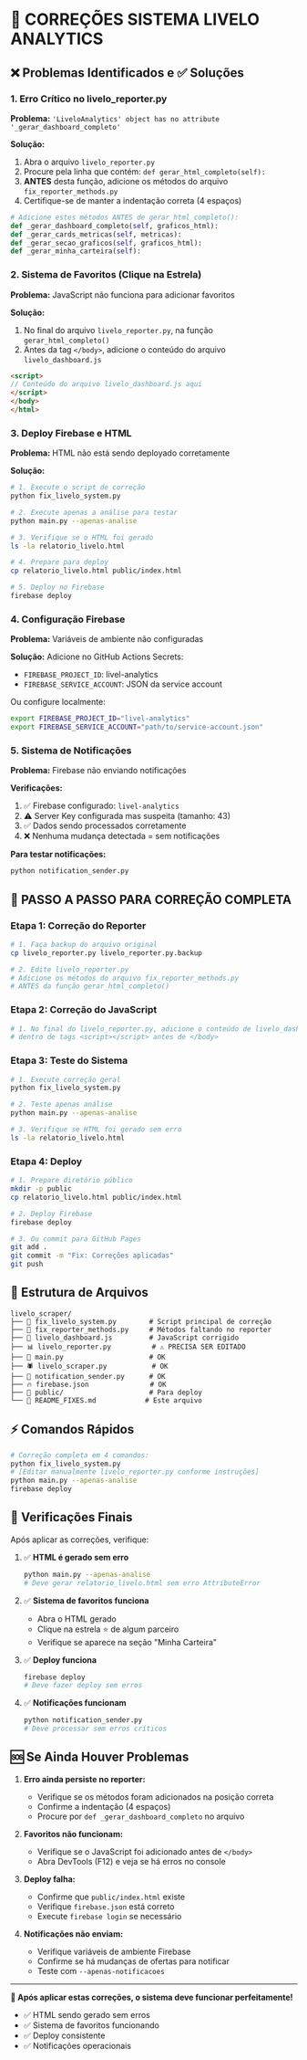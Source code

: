 # 🔧 CORREÇÕES SISTEMA LIVELO ANALYTICS

## ❌ Problemas Identificados e ✅ Soluções

### 1. **Erro Crítico no livelo_reporter.py**
**Problema:** `'LiveloAnalytics' object has no attribute '_gerar_dashboard_completo'`

**Solução:**
1. Abra o arquivo `livelo_reporter.py`
2. Procure pela linha que contém: `def gerar_html_completo(self):`
3. **ANTES** desta função, adicione os métodos do arquivo `fix_reporter_methods.py`
4. Certifique-se de manter a indentação correta (4 espaços)

```python
# Adicione estes métodos ANTES de gerar_html_completo():
def _gerar_dashboard_completo(self, graficos_html):
def _gerar_cards_metricas(self, metricas):
def _gerar_secao_graficos(self, graficos_html):
def _gerar_minha_carteira(self):
```

### 2. **Sistema de Favoritos (Clique na Estrela)**
**Problema:** JavaScript não funciona para adicionar favoritos

**Solução:**
1. No final do arquivo `livelo_reporter.py`, na função `gerar_html_completo()`
2. Antes da tag `</body>`, adicione o conteúdo do arquivo `livelo_dashboard.js`

```html
<script>
// Conteúdo do arquivo livelo_dashboard.js aqui
</script>
</body>
</html>
```

### 3. **Deploy Firebase e HTML**
**Problema:** HTML não está sendo deployado corretamente

**Solução:**
```bash
# 1. Execute o script de correção
python fix_livelo_system.py

# 2. Execute apenas a análise para testar
python main.py --apenas-analise

# 3. Verifique se o HTML foi gerado
ls -la relatorio_livelo.html

# 4. Prepare para deploy
cp relatorio_livelo.html public/index.html

# 5. Deploy no Firebase
firebase deploy
```

### 4. **Configuração Firebase**
**Problema:** Variáveis de ambiente não configuradas

**Solução:**
Adicione no GitHub Actions Secrets:
- `FIREBASE_PROJECT_ID`: livel-analytics
- `FIREBASE_SERVICE_ACCOUNT`: JSON da service account

Ou configure localmente:
```bash
export FIREBASE_PROJECT_ID="livel-analytics"
export FIREBASE_SERVICE_ACCOUNT="path/to/service-account.json"
```

### 5. **Sistema de Notificações**
**Problema:** Firebase não enviando notificações

**Verificações:**
1. ✅ Firebase configurado: `livel-analytics`
2. ⚠️ Server Key configurada mas suspeita (tamanho: 43)
3. ✅ Dados sendo processados corretamente
4. ❌ Nenhuma mudança detectada = sem notificações

**Para testar notificações:**
```bash
python notification_sender.py
```

## 🚀 PASSO A PASSO PARA CORREÇÃO COMPLETA

### Etapa 1: Correção do Reporter
```bash
# 1. Faça backup do arquivo original
cp livelo_reporter.py livelo_reporter.py.backup

# 2. Edite livelo_reporter.py
# Adicione os métodos do arquivo fix_reporter_methods.py
# ANTES da função gerar_html_completo()
```

### Etapa 2: Correção do JavaScript
```bash
# 1. No final do livelo_reporter.py, adicione o conteúdo de livelo_dashboard.js
# dentro de tags <script></script> antes de </body>
```

### Etapa 3: Teste do Sistema
```bash
# 1. Execute correção geral
python fix_livelo_system.py

# 2. Teste apenas análise
python main.py --apenas-analise

# 3. Verifique se HTML foi gerado sem erro
ls -la relatorio_livelo.html
```

### Etapa 4: Deploy
```bash
# 1. Prepare diretório público
mkdir -p public
cp relatorio_livelo.html public/index.html

# 2. Deploy Firebase
firebase deploy

# 3. Ou commit para GitHub Pages
git add .
git commit -m "Fix: Correções aplicadas"
git push
```

## 📁 Estrutura de Arquivos

```
livelo_scraper/
├── 🔧 fix_livelo_system.py        # Script principal de correção
├── 🔧 fix_reporter_methods.py     # Métodos faltando no reporter
├── 🔧 livelo_dashboard.js         # JavaScript corrigido
├── 📊 livelo_reporter.py          # ⚠️ PRECISA SER EDITADO
├── 🚀 main.py                     # OK
├── 🕷️ livelo_scraper.py           # OK
├── 🔔 notification_sender.py      # OK
├── 🔥 firebase.json               # OK
├── 📁 public/                     # Para deploy
└── 📄 README_FIXES.md            # Este arquivo
```

## ⚡ Comandos Rápidos

```bash
# Correção completa em 4 comandos:
python fix_livelo_system.py
# [Editar manualmente livelo_reporter.py conforme instruções]
python main.py --apenas-analise
firebase deploy
```

## 🎯 Verificações Finais

Após aplicar as correções, verifique:

1. ✅ **HTML é gerado sem erro**
   ```bash
   python main.py --apenas-analise
   # Deve gerar relatorio_livelo.html sem erro AttributeError
   ```

2. ✅ **Sistema de favoritos funciona**
   - Abra o HTML gerado
   - Clique na estrela ⭐ de algum parceiro
   - Verifique se aparece na seção "Minha Carteira"

3. ✅ **Deploy funciona**
   ```bash
   firebase deploy
   # Deve fazer deploy sem erros
   ```

4. ✅ **Notificações funcionam**
   ```bash
   python notification_sender.py
   # Deve processar sem erros críticos
   ```

## 🆘 Se Ainda Houver Problemas

1. **Erro ainda persiste no reporter:**
   - Verifique se os métodos foram adicionados na posição correta
   - Confirme a indentação (4 espaços)
   - Procure por `def _gerar_dashboard_completo` no arquivo

2. **Favoritos não funcionam:**
   - Verifique se o JavaScript foi adicionado antes de `</body>`
   - Abra DevTools (F12) e veja se há erros no console

3. **Deploy falha:**
   - Confirme que `public/index.html` existe
   - Verifique `firebase.json` está correto
   - Execute `firebase login` se necessário

4. **Notificações não enviam:**
   - Verifique variáveis de ambiente Firebase
   - Confirme se há mudanças de ofertas para notificar
   - Teste com `--apenas-notificacoes`

---

**🎉 Após aplicar estas correções, o sistema deve funcionar perfeitamente!**

- ✅ HTML sendo gerado sem erros
- ✅ Sistema de favoritos funcionando
- ✅ Deploy consistente
- ✅ Notificações operacionais
